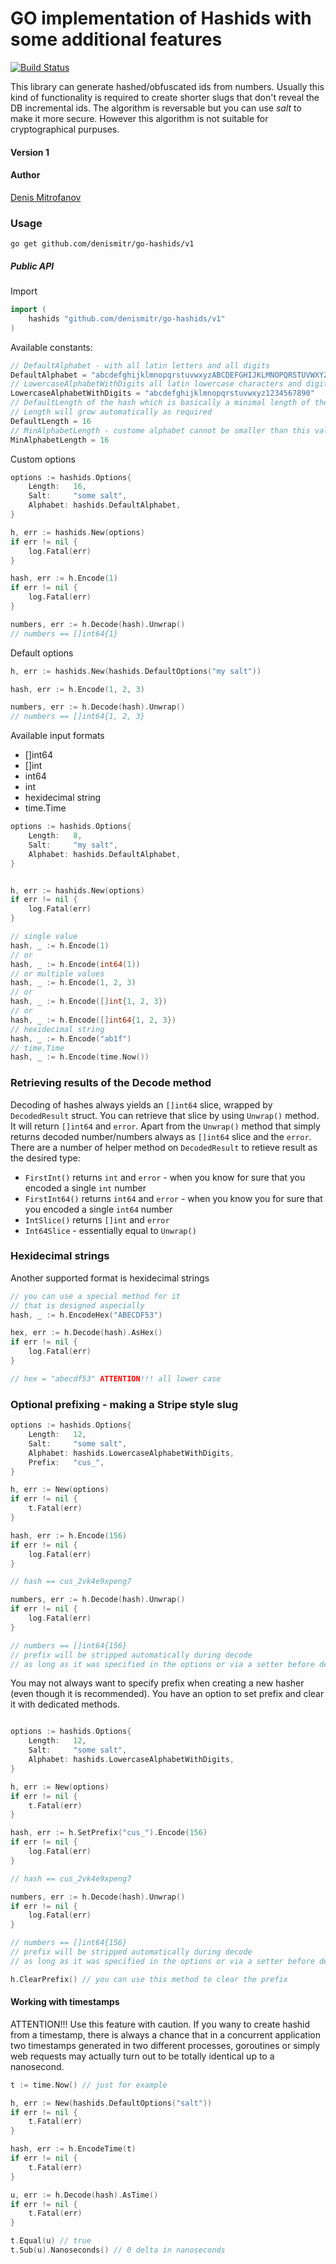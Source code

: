 # GO implementation of Hashids with some additional features
[![Build Status](https://travis-ci.org/denismitr/go-hashids.svg?branch=master)](https://travis-ci.org/denismitr/go-hashids)

This library can generate hashed/obfuscated ids from numbers. Usually this kind of functionality is required to create shorter slugs that don't reveal the DB incremental ids. The algorithm is reversable but you can use *salt* to make it more secure. However this algorithm is not suitable for cryptographical purpuses.

#### Version 1

#### Author
[Denis Mitrofanov](https://thecollection.ru)

### Usage

```go get github.com/denismitr/go-hashids/v1```

##### Public API

Import
```go
import (
	hashids "github.com/denismitr/go-hashids/v1"
)
```

Available constants:

```go
// DefaultAlphabet - with all latin letters and all digits
DefaultAlphabet = "abcdefghijklmnopqrstuvwxyzABCDEFGHIJKLMNOPQRSTUVWXYZ1234567890"
// LowercaseAlphabetWithDigits all latin lowercase characters and digits
LowercaseAlphabetWithDigits = "abcdefghijklmnopqrstuvwxyz1234567890"
// DefaultLength of the hash which is basically a minimal length of the hash
// Length will grow automatically as required
DefaultLength = 16
// MinAlphabetLength - custome alphabet cannot be smaller than this value
MinAlphabetLength = 16
```

Custom options
```go
options := hashids.Options{
    Length:   16,
    Salt:     "some salt",
    Alphabet: hashids.DefaultAlphabet,
}

h, err := hashids.New(options)
if err != nil {
    log.Fatal(err)
}

hash, err := h.Encode(1)
if err != nil {
    log.Fatal(err)
}

numbers, err := h.Decode(hash).Unwrap()
// numbers == []int64{1}
```

Default options
```go
h, err := hashids.New(hashids.DefaultOptions("my salt"))

hash, err := h.Encode(1, 2, 3)

numbers, err := h.Decode(hash).Unwrap()
// numbers == []int64{1, 2, 3}
```

Available input formats
* []int64
* []int
* int64
* int
* hexidecimal string
* time.Time

```go
options := hashids.Options{
    Length:   8,
    Salt:     "my salt",
    Alphabet: hashids.DefaultAlphabet,
}


h, err := hashids.New(options)
if err != nil {
    log.Fatal(err)
}

// single value
hash, _ := h.Encode(1) 
// or
hash, _ := h.Encode(int64(1)) 
// or multiple values
hash, _ := h.Encode(1, 2, 3)
// or
hash, _ := h.Encode([]int{1, 2, 3})
// or
hash, _ := h.Encode([]int64{1, 2, 3})
// hexidecimal string
hash, _ := h.Encode("ab1f")
// time.Time
hash, _ := h.Encode(time.Now())
```

### Retrieving results of the Decode method
Decoding of hashes always yields an `[]int64` slice, wrapped by `DecodedResult` struct. You can retrieve that slice by using `Unwrap()` method. It will return `[]int64` and `error`.
Apart from the `Unwrap()` method that simply returns decoded number/numbers always as `[]int64` slice and the `error`. There are a number of helper method on `DecodedResult` to retieve result as the desired type:

* `FirstInt()` returns `int` and `error` - when you know for sure that you encoded a single `int` number  
* `FirstInt64()` returns `int64` and `error` - when you know you for sure that you encoded a single `int64` number 
* `IntSlice()` returns `[]int` and `error`
* `Int64Slice` - essentially equal to `Unwrap()` 

### Hexidecimal strings
Another supported format is hexidecimal strings
```go
// you can use a special method for it
// that is designed aspecially 
hash, _ := h.EncodeHex("ABECDF53")

hex, err := h.Decode(hash).AsHex()
if err != nil {
    log.Fatal(err)
}

// hex = "abecdf53" ATTENTION!!! all lower case
```

### Optional prefixing - making a Stripe style slug
```go
options := hashids.Options{
    Length:   12,
    Salt:     "some salt",
    Alphabet: hashids.LowercaseAlphabetWithDigits,
    Prefix:   "cus_",
}

h, err := New(options)
if err != nil {
    t.Fatal(err)
}

hash, err := h.Encode(156)
if err != nil {
    log.Fatal(err)
}

// hash == cus_2vk4e9xpeng7

numbers, err := h.Decode(hash).Unwrap()
if err != nil {
    log.Fatal(err)
}

// numbers == []int64{156}
// prefix will be stripped automatically during decode
// as long as it was specified in the options or via a setter before decode
```

You may not always want to specify prefix when creating a new hasher (even though it is recommended). You have an option to set prefix and clear it with dedicated methods.

```go

options := hashids.Options{
    Length:   12,
    Salt:     "some salt",
    Alphabet: hashids.LowercaseAlphabetWithDigits,
}

h, err := New(options)
if err != nil {
    t.Fatal(err)
}

hash, err := h.SetPrefix("cus_").Encode(156)
if err != nil {
    log.Fatal(err)
}

// hash == cus_2vk4e9xpeng7

numbers, err := h.Decode(hash).Unwrap()
if err != nil {
    log.Fatal(err)
}

// numbers == []int64{156}
// prefix will be stripped automatically during decode
// as long as it was specified in the options or via a setter before decode

h.ClearPrefix() // you can use this method to clear the prefix
```

#### Working with timestamps
ATTENTION!!! Use this feature with caution. If you wany to create hashid from a timestamp, there is always a chance that in a concurrent application two timestamps generated in two different processes, goroutines or simply web requests may actually turn out to be totally identical up to a nanosecond.

```go
t := time.Now() // just for example

h, err := New(hashids.DefaultOptions("salt"))
if err != nil {
    t.Fatal(err)
}

hash, err := h.EncodeTime(t)
if err != nil {
    t.Fatal(err)
}

u, err := h.Decode(hash).AsTime()
if err != nil {
    t.Fatal(err)
}

t.Equal(u) // true
t.Sub(u).Nanoseconds() // 0 delta in nanoseconds 
```


